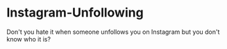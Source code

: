 # Instagram-Unfollowing
Don't you hate it when someone unfollows you on Instagram but you don't know who it is?
